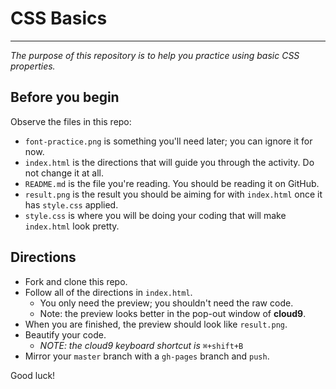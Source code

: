# CSS Basics
---
_The purpose of this repository is to help you practice using basic CSS properties._

## Before you begin
Observe the files in this repo:  

* `font-practice.png` is something you'll need later; you can ignore it for now.
* `index.html` is the directions that will guide you through the activity.  Do not change it at all.
* `README.md` is the file you're reading.  You should be reading it on GitHub.
* `result.png` is the result you should be aiming for with `index.html` once it has `style.css` applied.
* `style.css` is where you will be doing your coding that will make `index.html` look pretty.

## Directions
* Fork and clone this repo.
* Follow all of the directions in `index.html`.  
  * You only need the preview; you shouldn't need the raw code.
  * Note: the preview looks better in the pop-out window of **cloud9**.
* When you are finished, the preview should look like `result.png`.
* Beautify your code.  
  * _NOTE: the cloud9 keyboard shortcut is_ `⌘+shift+B`
* Mirror your `master` branch with a `gh-pages` branch and `push`.

Good luck!